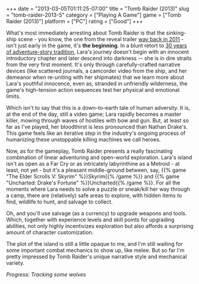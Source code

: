 +++
date = "2013-03-05T01:11:25-07:00"
title = "Tomb Raider (2013)"
slug = "tomb-raider-2013-5"
category = ["Playing A Game"]
game = ["Tomb Raider (2013)"]
platform = ["PC"]
rating = ["Good"]
+++

What's most immediately arresting about Tomb Raider is that the sinking-ship scene - you know, the one from the reveal trailer <a href="http://www.joystiq.com/2011/06/03/lara-croft-gets-primitive-in-new-tomb-raider-trailer/">way back in 2011</a> - isn't just early in the game, it's <b>the beginning</b>.  In a blunt retort to <a href="http://en.wikipedia.org/wiki/Raiders_of_the_Lost_Ark">30 years of adventure-story tradition</a>, Lara's journey doesn't begin with an innocent introductory chapter and later descend into darkness -- she is in dire straits from the very first moment.  It's only through carefully-crafted narrative devices (like scattered journals, a camcorder video from the ship, and her demeanor when re-uniting with her shipmates) that we learn more about Lara's youthful innocence, even as, stranded in unfriendly wilderness, the game's high-tension action sequences test her physical and emotional limits.

Which isn't to say that this is a down-to-earth tale of human adversity.  It is, at the end of the day, still a video game; Lara rapidly becomes a master killer, mowing through waves of hostiles with bow and gun.  But, at least so far as I've played, her bloodthirst is less pronounced than Nathan Drake's.  This game feels like an iterative step in the industry's ongoing process of humanizing these unstoppable killing machines we call heroes.

Now, as for the gameplay, Tomb Raider presents a really fascinating combination of linear adventuring and open-world exploration.  Lara's island isn't as open as a Far Cry or as intricately labyrinthine as a Metroid - at least, not yet - but it's a pleasant middle-ground between, say, {{% game "The Elder Scrolls V: Skyrim" %}}Skyrim{{% /game %}} and {{% game "Uncharted: Drake's Fortune" %}}Uncharted{{% /game %}}.  For all the moments where Lara needs to solve a puzzle or sneak/kill her way through a camp, there are (relatively) safe areas to explore, with hidden items to find, wildlife to hunt, and salvage to collect.

Oh, and you'll use salvage (as a currency) to upgrade weapons and tools.  Which, together with experience levels and skill points for upgrading abilities, not only highly incentivizes exploration but also affords a surprising amount of character customization.

The plot of the island is still a little opaque to me, and I'm still waiting for some important combat mechanics to show up, like melee.  But so far I'm pretty impressed by Tomb Raider's unique narrative style and mechanical variety.

<i>Progress: Tracking some wolves</i>